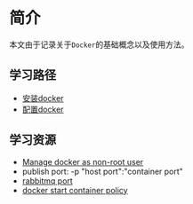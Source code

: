 # 简介

本文由于记录关于`Docker`的基础概念以及使用方法。

## 学习路径

* [安装docker](install.md)
* [配置docker](config.md)

## 学习资源

* [Manage docker as non-root user](https://docs.docker.com/engine/install/linux-postinstall/)
* publish port: -p "host port":"container port"
* [rabbitmq port](https://medium.com/dev-genius/rabbitmq-with-docker-on-windows-in-30-minutes-172e88bb0808#:~:text=15672%20is%20the%20default%20port,5672%20for%20RabbitMQ%20message%20broker.)
* [docker start container policy](https://docs.docker.com/config/containers/start-containers-automatically/)
